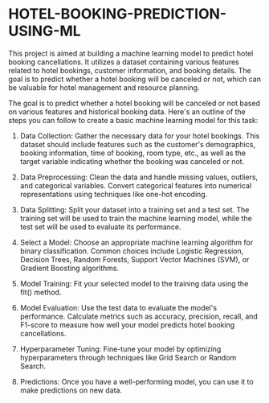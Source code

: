 # HOTEL-BOOKING-PREDICTION-USING-ML

This project is aimed at building a machine learning model to predict hotel booking cancellations. It utilizes a dataset containing various features related to hotel bookings, customer information, and booking details. The goal is to predict whether a hotel booking will be canceled or not, which can be valuable for hotel management and resource planning.

The goal is to predict whether a hotel booking will be canceled or not based on various features and historical booking data. Here's an outline of the steps you can follow to create a basic machine learning model for this task:

1.	Data Collection: Gather the necessary data for your hotel bookings. This dataset should include features such as the customer's demographics, booking information, time of booking, room type, etc., as well as the target variable indicating whether the booking was canceled or not.

2.	Data Preprocessing: Clean the data and handle missing values, outliers, and categorical variables. Convert categorical features into numerical representations using techniques like one-hot encoding.

3.	Data Splitting: Split your dataset into a training set and a test set. The training set will be used to train the machine learning model, while the test set will be used to evaluate its performance.

4.	Select a Model: Choose an appropriate machine learning algorithm for binary classification. Common choices include Logistic Regression, Decision Trees, Random Forests, Support Vector Machines (SVM), or Gradient Boosting algorithms.

5.	Model Training: Fit your selected model to the training data using the fit() method.

6.	Model Evaluation: Use the test data to evaluate the model's performance. Calculate metrics such as accuracy, precision, recall, and F1-score to measure how well your model predicts hotel booking cancellations.

7.	Hyperparameter Tuning: Fine-tune your model by optimizing hyperparameters through techniques like Grid Search or Random Search.

8.	Predictions: Once you have a well-performing model, you can use it to make predictions on new data.


